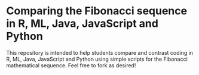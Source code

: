 # Comparing the Fibonacci sequence in R, ML, Java, JavaScript and Python
This repository is intended to help students compare and contrast coding in R, ML, Java, JavaScript and Python using simple scripts for the Fibonacci mathematical sequence.  Feel free to fork as desired!

